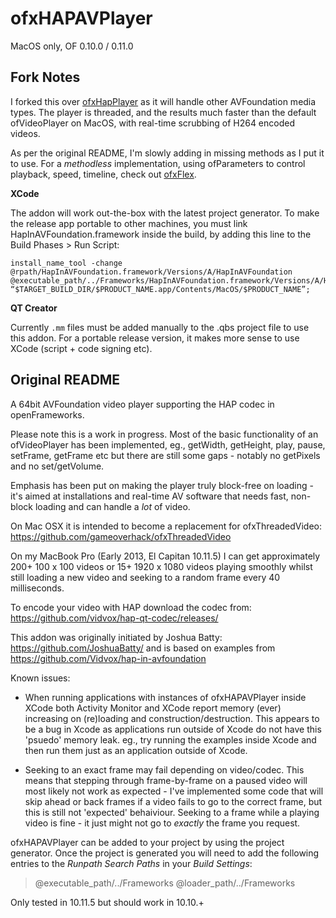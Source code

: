 # ofxHAPAVPlayer

MacOS only, OF 0.10.0 / 0.11.0

## Fork Notes

I forked this over [ofxHapPlayer](https://github.com/bangnoise/ofxHapPlayer) as it will handle other AVFoundation media types. The player is threaded, and the results much faster than the default ofVideoPlayer on MacOS, with real-time scrubbing of H264 encoded videos.

As per the original README, I'm slowly adding in missing methods as I put it to use. For a _methodless_ implementation, using ofParameters to control playback, speed, timeline, check out [ofxFlex](https://github.com/Autr/ofxFlex).


**XCode**

The addon will work out-the-box with the latest project generator. To make the release app portable to other machines, you must link HapInAVFoundation.framework inside the build, by adding this line to the Build Phases > Run Script:

```
install_name_tool -change @rpath/HapInAVFoundation.framework/Versions/A/HapInAVFoundation @executable_path/../Frameworks/HapInAVFoundation.framework/Versions/A/HapInAVFoundation “$TARGET_BUILD_DIR/$PRODUCT_NAME.app/Contents/MacOS/$PRODUCT_NAME”;
```

**QT Creator**

Currently `.mm` files must be added manually to the .qbs project file to use this addon. For a portable release version, it makes more sense to use XCode (script + code signing etc).


## Original README

A 64bit AVFoundation video player supporting the HAP codec in openFrameworks.

Please note this is a work in progress. Most of the basic functionality of an ofVideoPlayer has been implemented, eg., getWidth, getHeight, play, pause, setFrame, getFrame etc but there are still some gaps - notably no getPixels and no set/getVolume.

Emphasis has been put on making the player truly block-free on loading - it's aimed at installations and real-time AV software that needs fast, non-block loading and can handle a *lot* of video.

On Mac OSX it is intended to become a replacement for ofxThreadedVideo: https://github.com/gameoverhack/ofxThreadedVideo

On my MacBook Pro (Early 2013, El Capitan 10.11.5) I can get approximately 200+ 100 x 100 videos or 15+ 1920 x 1080 videos playing smoothly whilst still loading a new video and seeking to a random frame every 40 milliseconds.

To encode your video with HAP download the codec from: https://github.com/vidvox/hap-qt-codec/releases/

This addon was originally initiated by Joshua Batty: https://github.com/JoshuaBatty/ and is based on examples from https://github.com/Vidvox/hap-in-avfoundation

Known issues:

* When running applications with instances of ofxHAPAVPlayer inside XCode both Activity Monitor and XCode report memory (ever) increasing on (re)loading and construction/destruction. This appears to be a bug in Xcode as applications run outside of Xcode do not have this 'psuedo' memory leak. eg., try running the examples inside Xcode and then run them just as an application outside of Xcode.

* Seeking to an exact frame may fail depending on video/codec. This means that stepping through frame-by-frame on a paused video will most likely not work as expected - I've implemented some code that will skip ahead or back frames if a video fails to go to the correct frame, but this is still not 'expected' behaiviour. Seeking to a frame while a playing video is fine - it just might not go to *exactly* the frame you request.

ofxHAPAVPlayer can be added to your project by using the project generator.
Once the project is generated you will need to add the following entries to the *Runpath Search Paths* in your *Build Settings*:

> @executable_path/../Frameworks
> @loader_path/../Frameworks

Only tested in 10.11.5 but should work in 10.10.+
